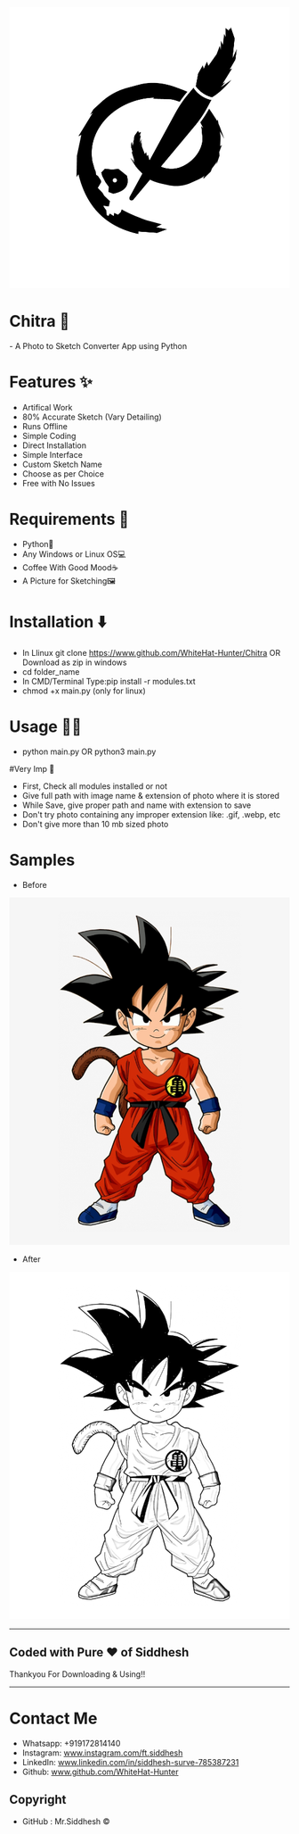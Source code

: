 ![](logo.png)

<h1 style=bold>Chitra 🔰</h1>
- A Photo to Sketch Converter App using Python

# Features ✨
- Artifical Work
- 80% Accurate Sketch (Vary Detailing)
- Runs Offline
- Simple Coding
- Direct Installation
- Simple Interface
- Custom Sketch Name
- Choose as per Choice
- Free with No Issues

# Requirements 📂
- Python🐍
- Any Windows or Linux OS💻
- Coffee With Good Mood☕
- A Picture for Sketching🖼️

# Installation ⬇️
- In Llinux git clone https://www.github.com/WhiteHat-Hunter/Chitra  OR  Download as zip in windows
- cd folder_name
- In CMD/Terminal Type:pip install -r modules.txt
- chmod +x main.py (only for linux)

# Usage 👨‍💻
- python main.py  OR  python3 main.py

#Very Imp 🔴
- First, Check all modules installed or not
- Give full path with image name & extension of photo where it is stored
- While Save, give proper path and name with extension to save
- Don't try photo containing any improper extension like: .gif, .webp, etc
- Don't give more than 10 mb sized photo

# Samples

- Before

![](sample/goku.png)

- After

![](sample/goku-sketch.png)

--------------------------------------------------------------------------------------------------------------------

<h2>Coded with Pure ❤️ of Siddhesh</h2>

<p style=italic>Thankyou For Downloading & Using!!</p>

--------------------------------------------------------------------------------------------------------------------

# Contact Me
- Whatsapp: +919172814140
- Instagram: www.instagram.com/ft.siddhesh
- LinkedIn: www.linkedin.com/in/siddhesh-surve-785387231
- Github: www.github.com/WhiteHat-Hunter

## Copyright
- GitHub : Mr.Siddhesh ©️
